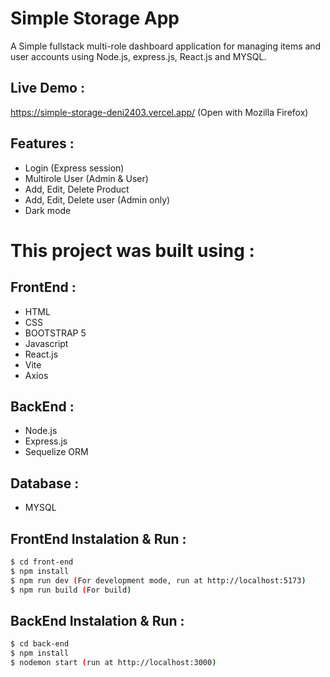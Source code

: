 # Simple Storage App

A Simple fullstack multi-role dashboard application for managing items and user accounts using Node.js, express.js, React.js and MYSQL.

## Live Demo :
https://simple-storage-deni2403.vercel.app/ (Open with Mozilla Firefox)

## Features :
- Login (Express session)
- Multirole User (Admin & User)
- Add, Edit, Delete Product
- Add, Edit, Delete user (Admin only)
- Dark mode

# This project was built using :

## FrontEnd :
- HTML
- CSS
- BOOTSTRAP 5
- Javascript
- React.js
- Vite
- Axios

## BackEnd :
- Node.js
- Express.js
- Sequelize ORM

## Database :
- MYSQL

## FrontEnd Instalation & Run :
```bash
$ cd front-end
$ npm install
$ npm run dev (For development mode, run at http://localhost:5173)
$ npm run build (For build)
```

## BackEnd Instalation & Run :
```bash
$ cd back-end
$ npm install
$ nodemon start (run at http://localhost:3000)
```